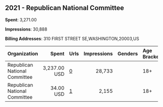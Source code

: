 ## 2021 - Republican National Committee 
**Spent**: 3,271.00

**Impressions**: 30,888

**Billing Addresses**: 310 FIRST STREET SE,WASHINGTON,20003,US

|Organization|Spent|Urls|Impressions|Genders|Age Brackets|Country Codes|
|:---|---:|:---|---:|:---|:---|:---|
|Republican National Committee|3,237.00 USD|[0](https://www.snap.com/political-ads/asset/e2bd664c038ea300eee44c8088c6649228c9a50a65ec8d59d1d20eeede406b5a?mediaType=png)|28,733||18+|united states|
|Republican National Committee|34.00 USD|[1](https://www.snap.com/political-ads/asset/078dea9048ea91f523a4c2e17a53217668e87eadfcd8629f9af0388fa3ca6377?mediaType=png)|2,155||18+|united states|
